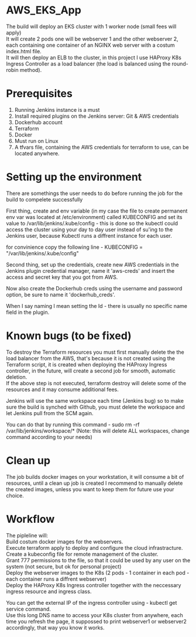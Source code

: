 # AWS_EKS_App

The build will deploy an EKS cluster with 1 worker node (small fees will apply)  
It will create 2 pods one will be webserver 1 and the other webserver 2, each containing one container of an NGINX web server with a costum index.html file.  
It will then deploy an ELB to the cluster, in this project I use HAProxy K8s Ingress Controller as a load balancer (the load is balanced using the round-robin method).  


# Prerequisites  

1. Running Jenkins instance is a must  
2. Install required plugins on the Jenkins server: Git & AWS credentials  
3. Dockerhub account  
4. Terraform  
5. Docker   
6. Must run on Linux  
7. A tfvars file, containing the AWS credentials for terraform to use, can be located anywhere.  

# Setting up the environment

There are somethings the user needs to do before running the job for the build to compelete successfully  

First thing, create and env variable (in my case the file to create permanent env var was located at /etc/environment) called KUBECONFIG and set its value to   /var/lib/jenkins/.kube/config - this is done so the kubectl could access the cluster using your day to day user instead of su'ing to the Jenkins user, because Kubectl runs a diffrent instance for each user.  

for convinience copy the following line - KUBECONFIG = "/var/lib/jenkins/.kube/config"  


Second thing, set up the credentials, create new AWS credentials in the Jenkins plugin credential manager, name it 'aws-creds' and insert the access and secret key that you got from AWS.  

Now also create the Dockerhub creds using the username and password option, be sure to name it 'dockerhub_creds'.  

When I say naming I mean setting the Id - there is usually no specific name field in the plugin.  

# Known bugs (to be fixed)

To destroy the Terraform resources you must first manually delete the the load balancer from the AWS, that's because it is not created using the Terraform script, it is created when deploying the HAProxy Ingress controller, in the future, will create a second job for smooth, automatic deletion.  
If the above step is not executed, terraform destroy will delete some of the resources and it may consume additional fees.  

Jenkins will use the same workspace each time (Jenkins bug) so to make sure the build is synched with Github, you must delete the workspace and let Jenkins pull from the SCM again.  

You can do that by running this command - sudo rm -rf /var/lib/jenkins/workspace/* (Note: this will delete ALL workspaces, change command according to your needs)

# Clean up

The job builds docker images on your workstation, it will consume a bit of resources, until a clean up job is created I recommend to manually delete the created images, unless you want to keep them for future use your choice.


# Workflow

The pipleline will:  
Build costum docker images for the webservers.  
Execute terraform apply to deploy and configure the cloud infrastracture.  
Create a kubeconfig file for remote management of the cluster.  
Grant 777 permissions to the file, so that it could be used by any user on the system (not secure, but ok for personal project)  
Deploy the webserver images to the K8s (2 pods - 1 container in each pod - each container runs a diffrent webserver)  
Deploy the HAProxy K8s Ingress controller together with the neccessary ingress resource and ingress class.  


You can get the external IP of the ingress controller using - kubectl get service command.  
Use this long DNS name to access your K8s cluster from anywhere, each time you refresh the page, it suppossed to print webserver1 or webserver2 accordingly, that way you know it works.  



